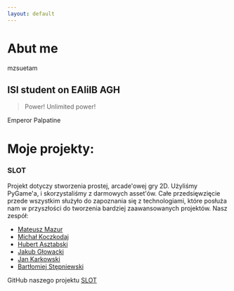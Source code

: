 ```yaml
---
layout: default
---
```


# Abut me

mzsuetam

ISI student on EAIiIB AGH
------------

>  Power!
>  Unlimited power!

Emperor Palpatine

# Moje projekty:
### SLOT
Projekt dotyczy stworzenia prostej, arcade'owej gry 2D. Użyliśmy PyGame'a, i skorzystaliśmy z darmowych asset'ów. Całe przedsięwzięcie przede wszystkim służyło do zapoznania się z technologiami, które posłuża nam w przyszłości do tworzenia bardziej zaawansowanych projektów. Nasz zespół:
* [Mateusz Mazur](https://mzsuetam.github.io/)
* [Michał Koczkodaj](https://mkoczkodaj.github.io/)
* [Hubert Asztabski](https://sztaba.github.io/)
* [Jakub Głowacki](https://jakubg-git.github.io/)
* [Jan Karkowski](https://jankrk.github.io/)
* [Bartłomiej Stępniewski](https://beto4444.github.io/)

GitHub naszego projektu [SLOT](https://github.com/AGH-Narzedzia-Informatyczne-2021-2022/SLOT)

